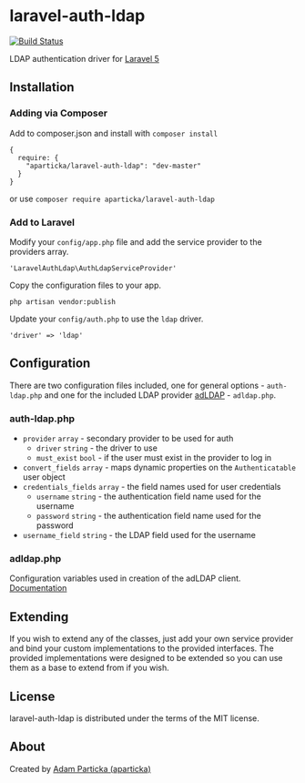 # laravel-auth-ldap

[![Build Status](https://travis-ci.org/aparticka/laravel-auth-ldap.png)](https://travis-ci.org/aparticka/laravel-auth-ldap)

LDAP authentication driver for [Laravel 5](http://laravel.com)

## Installation

### Adding via Composer

Add to composer.json and install with `composer install`

    {
      require: {
        "aparticka/laravel-auth-ldap": "dev-master"
      }
    }

or use `composer require aparticka/laravel-auth-ldap`

### Add to Laravel

Modify your `config/app.php` file and add the service provider to the providers array.

    'LaravelAuthLdap\AuthLdapServiceProvider'

Copy the configuration files to your app.

    php artisan vendor:publish

Update your `config/auth.php` to use the `ldap` driver.

    'driver' => 'ldap'

## Configuration

There are two configuration files included, one for general options - `auth-ldap.php` and one for the included LDAP provider [adLDAP](https://github.com/adldap/adLDAP) - `adldap.php`.

### auth-ldap.php

* `provider` `array` - secondary provider to be used for auth
  * `driver` `string` - the driver to use
  * `must_exist` `bool` - if the user must exist in the provider to log in
* `convert_fields` `array` - maps dynamic properties on the `Authenticatable` user object
* `credentials_fields` `array` - the field names used for user credentials
  * `username` `string` - the authentication field name used for the username
  * `password` `string` - the authentication field name used for the password
* `username_field` `string` - the LDAP field used for the username

### adldap.php

Configuration variables used in creation of the adLDAP client. [Documentation](https://github.com/adldap/adLDAP)

## Extending

If you wish to extend any of the classes, just add your own service provider and bind your custom implementations to the provided interfaces. The provided implementations were designed to be extended so you can use them as a base to extend from if you wish.

## License

laravel-auth-ldap is distributed under the terms of the MIT license.

## About

Created by [Adam Particka (aparticka)](https://github.com/aparticka)
